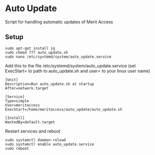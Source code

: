 # Auto Update
Script for handling automatic updates of Merit Access

## Setup
```
sudo apt-get install jq
sudo chmod 777 auto_update.sh
sudo nano /etc/systemd/system/auto_update.service
```
Add this to the file /etc/systemd/system/auto_update.service (set ExecStart= to path to auto_update.sh and user= to your linux user name)
```
[Unit]
Description=Run auto_update.sh at startup
After=network.target

[Service]
Type=simple
User=meritaccess
ExecStart=/home/meritaccess/auto_update/auto_update.sh

[Install]
WantedBy=default.target
```
Restart services and reboot
```
sudo systemctl daemon-reload
sudo systemctl enable auto_update.service
sudo reboot
```
